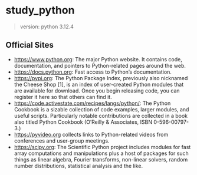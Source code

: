 # study_python

> version: python 3.12.4

## Official Sites

- https://www.python.org: The major Python website. It contains code, documentation, and pointers to Python-related pages around the web.
- https://docs.python.org: Fast access to Python’s documentation.
- https://pypi.org: The Python Package Index, previously also nicknamed the Cheese Shop [1], is an index of user-created Python modules that are available for download. Once you begin releasing code, you can register it here so that others can find it.
- https://code.activestate.com/recipes/langs/python/: The Python Cookbook is a sizable collection of code examples, larger modules, and useful scripts. Particularly notable contributions are collected in a book also titled Python Cookbook (O’Reilly & Associates, ISBN 0-596-00797-3.)
- https://pyvideo.org collects links to Python-related videos from conferences and user-group meetings.
- https://scipy.org: The Scientific Python project includes modules for fast array computations and manipulations plus a host of packages for such things as linear algebra, Fourier transforms, non-linear solvers, random number distributions, statistical analysis and the like.